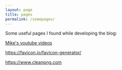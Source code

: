 ```yaml
---
layout: page
title: pages
permalink: /somepages/
---
```

Some useful pages I found while developing the blog:

[Mike's youtube videos](https://www.youtube.com/playlist?list=PLLAZ4kZ9dFpOPV5C5Ay0pHaa0RJFhcmcB)

<https://favicon.io/favicon-generator/>

<https://www.cleanpng.com>